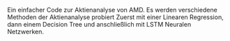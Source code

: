 Ein einfacher Code zur Aktienanalyse von AMD. Es werden verschiedene Methoden der Aktienanalyse probiert 
Zuerst mit einer Linearen Regression, dann einem Decision Tree und anschließlich mit LSTM Neuralen Netzwerken.
